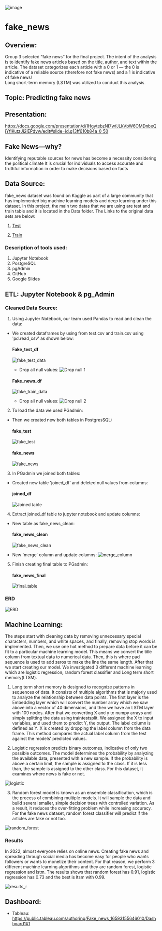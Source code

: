 ![image](https://user-images.githubusercontent.com/99698846/178391954-a755f5b3-798b-4f94-adf1-33a98af93948.png)

# fake_news

## Overview:
Group 3 selected “fake news” for the final project. The intent of the analysis is to identify fake news articles based on the title, author, and text within the article. The dataset categorizes each article with a 0 or 1 — the 0 is indicative of a reliable source (therefore not fake news) and a 1 is indicative of fake news!  
Long short-term memory (LSTM) was utilized to conduct this analysis.

## Topic: Predicting fake news

## Presentation:
https://docs.google.com/presentation/d/1HgytebzNI7wfJLkVbW6OMDnbeQiYflKutzJi2lEPdvw/edit#slide=id.g13ff610b84a_0_50

## Fake News—why?
Identifying reputable sources for news has become a necessity considering the political climate It is crucial for individuals to access accurate and truthful information in order to make decisions based on facts

## Data Source:
fake_news dataset was found on Kaggle as part of a large community that has implemented big machine learning models and deep learning under this dataset.
In this project, the main two datas that we are using are test and train table and it is located in the Data folder.
The Links to the original data sets are below:

1) [Test](https://www.kaggle.com/code/duquochuy/fake-news-detection-using-lstm-90-accuracy/data?select=test.csv)

2) [Train](https://www.kaggle.com/code/duquochuy/fake-news-detection-using-lstm-90-accuracy/data?select=train.csv)

### Description of tools used:
1) Jupyter Notebook
2) PostgreSQL
3) pgAdmin
4) GitHub
5) Google Slides

## ETL: Jupyter Notebook & pg_Admin

### Cleaned Data Source:

1. Using Jupyter Notebook, our team used Pandas to read and clean the data:

 - We created dataframes by using from test.csv and train.csv using 'pd.read_csv' as shown below:
   #### Fake_test_df 
   ![fake_test_data](https://github.com/cindyhdz/fake_news/blob/main/Resources/fake_test_data.PNG)

    - Drop all null values: 
      ![Drop null 1](https://github.com/cindyhdz/fake_news/blob/main/Resources/dropna%201.png)

   #### Fake_news_df
   ![fake_train_data](https://github.com/cindyhdz/fake_news/blob/main/Resources/fake_train%20df.png)

    - Drop all null values: 
      ![Drop null 2](https://github.com/cindyhdz/fake_news/blob/main/Resources/dropna%202.png)

2. To load the data we used PGadmin: 
 
 - Then we created new both tables in PostgresSQL: 
   #### fake_test
   ![fake_test](https://github.com/cindyhdz/fake_news/blob/main/Resources/fake_test%20sql.png)

   #### fake_news
   ![fake_news](https://github.com/cindyhdz/fake_news/blob/main/Resources/fake_news%20sql.png)
   
3. In PGadmin we joined both tables: 

 - Created new table 'joined_df' and deleted null values from columns:
   #### joined_df
   ![Joined table](https://github.com/cindyhdz/fake_news/blob/main/Resources/SQL%20Joined%20Table.png)
   
4. Extract joined_df table to jupyter notebook and update columns:
 - New table as fake_news_clean:
   #### fake_news_clean
   ![fake_news_clean](https://github.com/cindyhdz/fake_news/blob/main/Resources/fake_news_clean.png)
  
 - New 'merge' column and update columns:
   ![merge_column](https://github.com/cindyhdz/fake_news/blob/main/Resources/merged%20%26%20update%20columns.png)

5. Finish creating final table to PGadmin: 
   #### fake_news_final
   ![final_table](https://github.com/cindyhdz/fake_news/blob/main/Resources/fake_news_final.png)
   
### ERD 

![ERD](https://github.com/cindyhdz/fake_news/blob/main/Resources/ERD/fake_news%20ERD.png)

 
## Machine Learning:
The steps start with cleaning data by removing unnecessary special characters, numbers, and white spaces, and finally, removing stop words is implemented. Then, we use one hot method to prepare data before it can be fit to a particular machine learning model. This means we convert the title column from textual data to numerical data. Then, this is where pad sequence is used to add zeros to make the line the same length. After that we start creating our model. We investigated 3 different machine learning which are logistic regression, random forest classifier and Long term short memory(LTSM). 

1) Long term short memory is designed to recognize patterns in sequences of data. It consists of multiple algorithms that is majorly used to analyze the relationship between data points. The first layer is the Embedding layer which will convert the number array which we saw above into a vector of 40 dimensions, and then we have an LSTM layer with 100 nodes. After that we converting X and y to numpy arrays and simply splitting the data using traintestsplit. We assigned the X to input variables, and used them to predict Y, the output. The label column is defined as Y. X is created by dropping the label column from the data frame. This method compares the actual label column from the test against the models’ predicted values.

2) Logistic regression predicts binary outcomes, indicative of only two possible outcomes. The model determines the probability by analyzing the available data, presented with a new sample. If the probability is above a certain limit, the sample is assigned to the class. If it is less than, the sample is assigned to the other class. For this dataset, it examines where news is fake or not.  


![logistic](https://github.com/cindyhdz/fake_news/blob/main/Resources/logistic.png)

3) Random forest model is known as an ensemble classification, which is the process of combining multiple models. It will sample the data and build several smaller, simple decision trees with controlled variation. As a result, it reduces the over-fitting problem while increasing accuracy. For the fake news dataset, random forest classifier will predict if the articles are fake or not too.

![random_forest](https://github.com/cindyhdz/fake_news/blob/main/Resources/random_forest.png)
### Results
In 2022, almost everyone relies on online news. Creating fake news and spreading through social media has become easy for people who wants followers or wants to monetize their content. For that reason, we perform 3 different  machine learning algorithms and they are random forest, logistic regression and lstm. The results shows that random forest has 0.91, logistic regression has 0.73 and the best is ltsm with 0.99.


![results_r](https://github.com/cindyhdz/fake_news/blob/main/Resources/results_r.png)

## Dashboard:

- Tableau: https://public.tableau.com/authoring/Fake_news_16593155646010/Dashboard1#1



